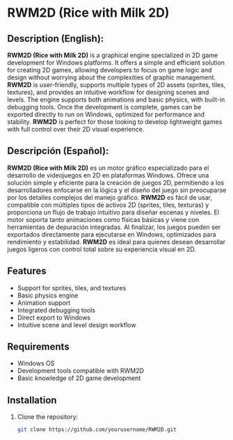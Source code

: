 # RWM2D (Rice with Milk 2D)

## Description (English):
**RWM2D (Rice with Milk 2D)** is a graphical engine specialized in 2D game development for Windows platforms. It offers a simple and efficient solution for creating 2D games, allowing developers to focus on game logic and design without worrying about the complexities of graphic management. **RWM2D** is user-friendly, supports multiple types of 2D assets (sprites, tiles, textures), and provides an intuitive workflow for designing scenes and levels. The engine supports both animations and basic physics, with built-in debugging tools. Once the development is complete, games can be exported directly to run on Windows, optimized for performance and stability. **RWM2D** is perfect for those looking to develop lightweight games with full control over their 2D visual experience.

## Descripción (Español):
**RWM2D (Rice with Milk 2D)** es un motor gráfico especializado para el desarrollo de videojuegos en 2D en plataformas Windows. Ofrece una solución simple y eficiente para la creación de juegos 2D, permitiendo a los desarrolladores enfocarse en la lógica y el diseño del juego sin preocuparse por los detalles complejos del manejo gráfico. **RWM2D** es fácil de usar, compatible con múltiples tipos de activos 2D (sprites, tiles, texturas) y proporciona un flujo de trabajo intuitivo para diseñar escenas y niveles. El motor soporta tanto animaciones como físicas básicas y viene con herramientas de depuración integradas. Al finalizar, los juegos pueden ser exportados directamente para ejecutarse en Windows, optimizados para rendimiento y estabilidad. **RWM2D** es ideal para quienes desean desarrollar juegos ligeros con control total sobre su experiencia visual en 2D.

## Features
- Support for sprites, tiles, and textures
- Basic physics engine
- Animation support
- Integrated debugging tools
- Direct export to Windows
- Intuitive scene and level design workflow

## Requirements
- Windows OS
- Development tools compatible with RWM2D
- Basic knowledge of 2D game development

## Installation
1. Clone the repository:
   ```bash
   git clone https://github.com/yourusername/RWM2D.git

